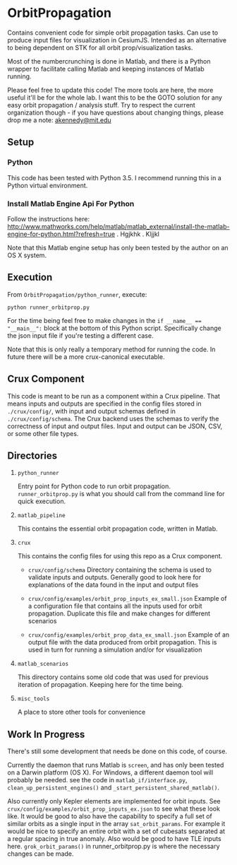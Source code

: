 # OrbitPropagation
Contains convenient code for simple orbit propagation tasks. Can use to produce input files for visualization in CesiumJS. Intended as an alternative to being dependent on STK for all orbit prop/visualization tasks.

Most of the numbercrunching is done in Matlab, and there is a Python wrapper to facilitate calling Matlab and keeping instances of Matlab running.

Please feel free to update this code! The more tools are here, the more useful it'll be for the whole lab. I want this to be the GOTO solution for any easy orbit propagation / analysis stuff. Try to respect the current organization though - if you have questions about changing things, please drop me a note: akennedy@mit.edu

## Setup

### Python

This code has been tested with Python 3.5.  I recommend running this in a Python virtual environment.

### Install Matlab Engine Api For Python

Follow the instructions here: http://www.mathworks.com/help/matlab/matlab_external/install-the-matlab-engine-for-python.html?refresh=true . Hgjkhk . Kljjkl

Note that this Matlab engine setup has only been tested by the author on an OS X system.

## Execution

From `OrbitPropagation/python_runner`, execute:

```
python runner_orbitprop.py
```

For the time being feel free to make changes in the `if __name__ == "__main__":` block at the bottom of this Python script. Specifically change the json input file if you're testing a different case.

Note that this is only really a temporary method for running the code. In future there will be a more crux-canonical executable.

## Crux Component

This code is meant to be run as a component within a Crux pipeline. That means inputs and outputs are specified in the config files stored in `./crux/config/`, with input and output schemas defined in `./crux/config/schema`. The Crux backend uses the schemas to verify the correctness of input and output files. Input and output can be JSON, CSV, or some other file types.

## Directories

1. `python_runner`

   Entry point for Python code to run orbit propagation. `runner_orbitprop.py` is what you should call from the command line for quick execution.

2. `matlab_pipeline`

   This contains the essential orbit propagation code, written in Matlab.

3. `crux`

   This contains the config files for using this repo as a Crux component.

   * `crux/config/schema`
      Directory containing the schema is used to validate inputs and outputs. Generally good to look here for explanations of the data found in the input and output files

   * `crux/config/examples/orbit_prop_inputs_ex_small.json`
      Example of a configuration file that contains all the inputs used for orbit propagation. Duplicate this file and make changes for different scenarios

   * `crux/config/examples/orbit_prop_data_ex_small.json`
      Example of an output file with the data produced from orbit propagation. This is used in turn for running a simulation and/or for visualization


4. `matlab_scenarios`

   This directory contains some old code that was used for previous iteration of propagation. Keeping here for the time being.

5. `misc_tools`

   A place to store other tools for convenience

## Work In Progress

There's still some development that needs be done on this code, of course.

Currently the daemon that runs Matlab is `screen`, and has only been tested on a Darwin platform (OS X). For Windows, a different daemon tool will probably be needed. see the code in `matlab_if/interface.py`, `clean_up_persistent_engines()` and `_start_persistent_shared_matlab()`.

Also currently only Kepler elements are implemented for orbit inputs. See `crux/config/examples/orbit_prop_inputs_ex.json` to see what these look like. It would be good to also have the capability to specify a full set of similar orbits as a single input in the array `sat_orbit_params`. For example it would be nice to specify an entire orbit with a set of cubesats separated at a regular spacing in true anomaly. Also would be good to have TLE inputs here. `grok_orbit_params()` in runner_orbitprop.py is where the necessary changes can be made.



